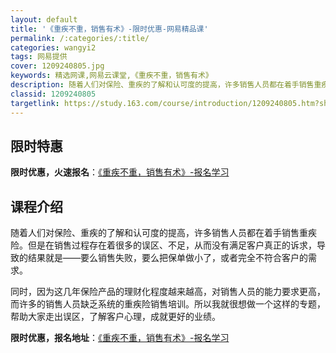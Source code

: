 ```yaml
---
layout: default
title: '《重疾不重，销售有术》-限时优惠-网易精品课'
permalink: /:categories/:title/
categories: wangyi2
tags: 网易提供
cover: 1209240805.jpg
keywords: 精选网课,网易云课堂,《重疾不重，销售有术》
description: 随着人们对保险、重疾的了解和认可度的提高，许多销售人员都在着手销售重疾险。但是在销售过程存在着很多的误区、不足，从而没有
classid: 1209240805
targetlink: https://study.163.com/course/introduction/1209240805.htm?share=1&shareId=1025206652&utm_campaign=share&utm_medium=iphoneShare&utm_source=&utm_u=1025206652
---
```


## 限时特惠

**限时优惠，火速报名**：[《重疾不重，销售有术》-报名学习](https://study.163.com/course/introduction/1209240805.htm?share=1&shareId=1025206652&utm_campaign=share&utm_medium=iphoneShare&utm_source=&utm_u=1025206652)

## 课程介绍

随着人们对保险、重疾的了解和认可度的提高，许多销售人员都在着手销售重疾险。但是在销售过程存在着很多的误区、不足，从而没有满足客户真正的诉求，导致的结果就是——要么销售失败，要么把保单做小了，或者完全不符合客户的需求。



同时，因为这几年保险产品的理财化程度越来越高，对销售人员的能力要求更高，而许多的销售人员缺乏系统的重疾险销售培训。所以我就很想做一个这样的专题，帮助大家走出误区，了解客户心理，成就更好的业绩。

**限时优惠，报名地址**：[《重疾不重，销售有术》-报名学习](https://study.163.com/course/introduction/1209240805.htm?share=1&shareId=1025206652&utm_campaign=share&utm_medium=iphoneShare&utm_source=&utm_u=1025206652)

